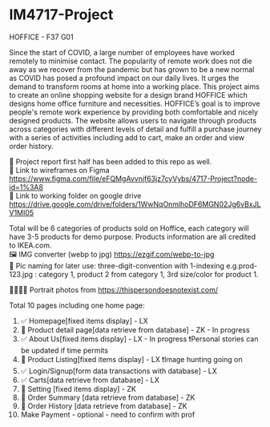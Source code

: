 # IM4717-Project 

HOFFICE - F37 G01

Since the start of COVID, a large number of employees have worked remotely to minimise contact. The popularity of remote work does not die away as we recover from the pandemic but has grown to be a new normal as COVID has posed a profound impact on our daily lives. It urges the demand to transform rooms at home into a working place.
This project aims to create an online shopping website for a design brand HOFFICE which designs home office furniture and necessities. HOFFICE’s goal is to improve people's remote work experience by providing both comfortable and nicely designed products.
The website allows users to navigate through products across categories with different levels of detail and fulfill a purchase journey with a series of activities including add to cart, make an order and view order history.


📄 Project report first half has been added to this repo as well.<br>
🔗 Link to wireframes on Figma https://www.figma.com/file/eFQMgAvvnjf63jz7cyVybs/4717-Project?node-id=1%3A8 <br>
🔗 Link to working folder on google drive https://drive.google.com/drive/folders/1WwNqOnmlhoDF6MGN02Jg6vBxJLV1MI05 <br>

Total will be 6 categories of products sold on Hoffice, each category will have 3-5 products for demo purpose. Products information are all credited to IKEA.com.<br>
🖼 IMG converter (webp to jpg) https://ezgif.com/webp-to-jpg <br>
📝 Pic naming for later use: three-digit-convention with 1-indexing e.g.prod-123.jpg : category 1, product 2 from category 1, 3rd size/color for product 1. <br>

🙎‍♀️🙍‍♂️ Portrait photos from https://thispersondoesnotexist.com/ <br>

Total 10 pages including one home page:
1. ✅ Homepage[fixed items display] - LX
2. 🔶 Product detail page[data retrieve from database] - ZK - In progress
3. ✅ About Us[fixed items display] - LX - In progress ❗️Personal stories can be updated if time permits
4. 🔶 Product Listing[fixed items display] - LX ❗️Image hunting going on
5. ✅ Login/Signup[form data transactions with database] - LX
6. ✅ Carts[data retrieve from database] - LX
7. 🔵 Setting [fixed items display] - ZK
8. 🔵 Order Summary [data retrieve from database] - ZK
9. 🔵 Order History [data retrieve from database] - ZK
10. Make Payment - optional - need to confirm with prof




